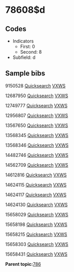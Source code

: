 # 78608$d

## Codes

-   Indicators
    -   First: 0
    -   Second: 8
-   Subfield: d

## Sample bibs

9150528 [Quicksearch](https://search.library.yale.edu/catalog/9150528) [VXWS](http://prodorbis.library.yale.edu:7014/vxws/GetHoldingsService?bibId=9150528)

12687950 [Quicksearch](https://search.library.yale.edu/catalog/12687950) [VXWS](http://prodorbis.library.yale.edu:7014/vxws/GetHoldingsService?bibId=12687950)

12749777 [Quicksearch](https://search.library.yale.edu/catalog/12749777) [VXWS](http://prodorbis.library.yale.edu:7014/vxws/GetHoldingsService?bibId=12749777)

12956807 [Quicksearch](https://search.library.yale.edu/catalog/12956807) [VXWS](http://prodorbis.library.yale.edu:7014/vxws/GetHoldingsService?bibId=12956807)

13567650 [Quicksearch](https://search.library.yale.edu/catalog/13567650) [VXWS](http://prodorbis.library.yale.edu:7014/vxws/GetHoldingsService?bibId=13567650)

13568345 [Quicksearch](https://search.library.yale.edu/catalog/13568345) [VXWS](http://prodorbis.library.yale.edu:7014/vxws/GetHoldingsService?bibId=13568345)

13568346 [Quicksearch](https://search.library.yale.edu/catalog/13568346) [VXWS](http://prodorbis.library.yale.edu:7014/vxws/GetHoldingsService?bibId=13568346)

14482746 [Quicksearch](https://search.library.yale.edu/catalog/14482746) [VXWS](http://prodorbis.library.yale.edu:7014/vxws/GetHoldingsService?bibId=14482746)

14562709 [Quicksearch](https://search.library.yale.edu/catalog/14562709) [VXWS](http://prodorbis.library.yale.edu:7014/vxws/GetHoldingsService?bibId=14562709)

14612816 [Quicksearch](https://search.library.yale.edu/catalog/14612816) [VXWS](http://prodorbis.library.yale.edu:7014/vxws/GetHoldingsService?bibId=14612816)

14624115 [Quicksearch](https://search.library.yale.edu/catalog/14624115) [VXWS](http://prodorbis.library.yale.edu:7014/vxws/GetHoldingsService?bibId=14624115)

14624117 [Quicksearch](https://search.library.yale.edu/catalog/14624117) [VXWS](http://prodorbis.library.yale.edu:7014/vxws/GetHoldingsService?bibId=14624117)

14624130 [Quicksearch](https://search.library.yale.edu/catalog/14624130) [VXWS](http://prodorbis.library.yale.edu:7014/vxws/GetHoldingsService?bibId=14624130)

15658029 [Quicksearch](https://search.library.yale.edu/catalog/15658029) [VXWS](http://prodorbis.library.yale.edu:7014/vxws/GetHoldingsService?bibId=15658029)

15658198 [Quicksearch](https://search.library.yale.edu/catalog/15658198) [VXWS](http://prodorbis.library.yale.edu:7014/vxws/GetHoldingsService?bibId=15658198)

15658215 [Quicksearch](https://search.library.yale.edu/catalog/15658215) [VXWS](http://prodorbis.library.yale.edu:7014/vxws/GetHoldingsService?bibId=15658215)

15658303 [Quicksearch](https://search.library.yale.edu/catalog/15658303) [VXWS](http://prodorbis.library.yale.edu:7014/vxws/GetHoldingsService?bibId=15658303)

15658431 [Quicksearch](https://search.library.yale.edu/catalog/15658431) [VXWS](http://prodorbis.library.yale.edu:7014/vxws/GetHoldingsService?bibId=15658431)

**Parent topic:**[786](../../tags/786/786.md)

